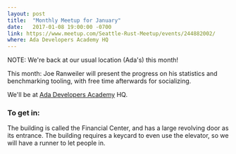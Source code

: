 ```yaml
---
layout: post
title:  "Monthly Meetup for January"
date:   2017-01-08 19:00:00 -0700
link: https://www.meetup.com/Seattle-Rust-Meetup/events/244882002/
where: Ada Developers Academy HQ
---
```


NOTE: We're back at our usual location (Ada's) this month!

This month: Joe Ranweiler will present the progress on his statistics and benchmarking tooling, with free time afterwards for socializing.

We'll be at [Ada Developers Academy](http://adadevelopersacademy.org) HQ.

### To get in:
The building is called the Financial Center, and has a large revolving door as its entrance. The building requires a keycard to even use the elevator, so we will have a runner to let people in.
